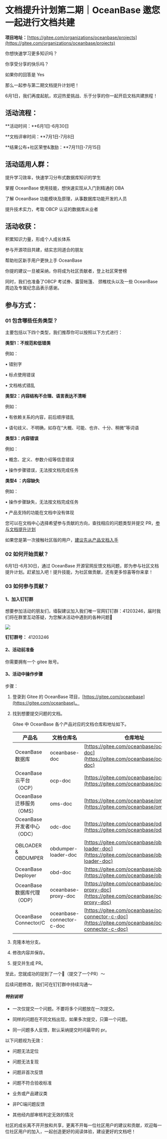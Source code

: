 # 文档提升计划第二期｜OceanBase 邀您一起进行文档共建

**项目地址：**[https://gitee.com/organizations/oceanbase/projects](https://gitee.com/organizations/oceanbase/projects)

你想快速学习更多知识吗？

你享受分享的快乐吗？

如果你的回答是 Yes

那么一起参与第二期文档提升计划吧！

6月1日，我们再度起航，欢迎热爱挑战、乐于分享的你一起开启文档共建旅程！

## **活动流程：**

**活动时间：**6月1日-6月30日

**文档评审时间：**7月1日-7月8日

**结果公布+社区荣誉&激励：**7月11日-7月15日

## **活动适用人群：**

提升学习效率，快速学习分布式数据库知识的学生

掌握 OceanBase 使用技能，想快速实现从入门到精通的 DBA

了解 OceanBase 功能模块及原理，从事数据库功能开发的人员

提升技术实力，考取 OBCP 认证的数据库从业者

## **活动收获：**

积累知识力量，形成个人成长体系

参与开源项目共建，结实志同道合的朋友

帮助社区新手用户更快上手 OceanBase

你提的建议一旦被采纳，你将成为社区贡献者，登上社区荣誉榜

同时，我们也准备了OBCP 考试券、露营帐篷、 颈椎枕头以及一些 OceanBase 周边及专属纪念品表示感谢。

## **参与方式：**

### **01 包含哪些任务类型？**

主要包括以下四个类型，我们推荐你可以按照以下方式进行：

**类型1：不规范和低错类**

例如：

• 错别字

• 标点使用错误

• 文档格式错乱

**类型2：内容结构不合理、语言表达不清晰**

例如：

• 有依赖关系的内容，前后顺序错乱

• 语句歧义、不明确，如存在“大概、可能、也许、十分、稍微”等词语

**类型3：内容错误**

例如：

• 概念、定义、参数介绍等信息错误

• 操作步骤错误，无法按文档完成任务

**类型4 ：内容缺失**

例如：

• 操作步骤缺失，无法按文档完成任务

• 产品支持的功能在文档中没有体现



您可以在文档中心选择希望参与贡献的方向，查找相应的问题类型并提交 PR，[参与文档提升计划](https://open.oceanbase.com/docs/productDocs)

如果您是第一次接触社区版的用户，[建议先从产品文档入手](https://open.oceanbase.com/docs/observer-cn/V3.1.3/0000000000139358)



### **02 如何开始贡献？**

6月1日-6月30日，通过 OceanBase 开源官网反馈文档问题，即为参与社区文档提升计划。赶紧加入吧！提升技能，为社区做贡献，还有更多惊喜等你来拿！



### **03 如何参与贡献？**

#### **1、加入钉钉群**

想要参加活动的朋友们，墙裂建议加入我们唯一官网钉钉群：41203246，届时我们将在群里互动答疑，为您解决活动中遇到的各种问题🎉

![](https://intranetproxy.alipay.com/skylark/lark/0/2022/png/329309/1650265754201-54076cdf-8d9d-4c45-8c30-9967fb440016.png#crop=0&crop=0&crop=1&crop=1&from=url&height=498&id=AkJIF&margin=%5Bobject%20Object%5D&originHeight=960&originWidth=926&originalType=binary&ratio=1&rotation=0&showTitle=false&status=done&style=none&title=&width=480.763916015625)

**钉钉群号：** 41203246

#### **2、活动前准备**

你需要拥有一个 gitee 账号。

#### **3、活动中操作步骤**

步骤：

1. 登录到 Gitee 的 OceanBase 项目，[https://gitee.com/oceanbase](https://gitee.com/oceanbase)。

2. 找到想要提交问题的文档。

   Gitee 中 OceanBase 各个产品对应的文档仓库和地址如下。

   | **产品名**               | **文档仓库名**                 | **仓库地址**                                 |
   | --------------------- | ------------------------- | ---------------------------------------- |
   | OceanBase 数据库         | oceanbase-doc             | [https://gitee.com/oceanbase/oceanbase-doc](https://gitee.com/oceanbase/oceanbase-doc) |
   | OceanBase 云平台（OCP）    | ocp-doc                   | [https://gitee.com/oceanbase/ocp-doc](https://gitee.com/oceanbase/ocp-doc) |
   | OceanBase 迁移服务（OMS）   | oms-doc                   | [https://gitee.com/oceanbase/oms-doc](https://gitee.com/oceanbase/oms-doc) |
   | OceanBase 开发者中心（ODC）  | odc-doc                   | [https://gitee.com/oceanbase/odc-doc](https://gitee.com/oceanbase/odc-doc) |
   | OBLOADER & OBDUMPER   | obdumper-loader-doc       | [https://gitee.com/oceanbase/obdumper-loader-doc](https://gitee.com/oceanbase/obdumper-loader-doc) |
   | OceanBase Deployer    | obd-doc                   | [https://gitee.com/oceanbase/obd-doc](https://gitee.com/oceanbase/obd-doc) |
   | OceanBase 数据库代理（ODP）  | oceanbase-proxy-doc       | [https://gitee.com/oceanbase/oceanbase-proxy-doc](https://gitee.com/oceanbase/oceanbase-proxy-doc) |
   | OceanBase Connector/C | oceanbase-connector-c-doc | [https://gitee.com/oceanbase/oceanbase-connector-c-doc](https://gitee.com/oceanbase/oceanbase-connector-c-doc) |

3. 克隆本地分支。

4. 修改内容并保存。

5. 提交并生成 PR。

至此，您就成功的捉到了一个🐛（提交了一个PR）～

后续问题修改，我们可在钉钉群中持续沟通～



#### _**特别说明**_

- 一次仅提交一个问题。不要将多个问题放在一次提交。

- 同样的问题在不同文档出现，如果多次提交，只算一个问题。

- 同一问题多人反馈，默认采纳提交时间最早的 pr。



以下问题视为无效：

- 问题无法定位

- 问题无法复现

- 问题非首次反馈

- 问题不符合验收标准

- 业务或产品建议类

- 非PC端问题反馈

- 其他经内部审核判定无效的情况



社区的成长离不开开放和共享，更离不开每一位社区用户的建议和贡献，欢迎每一位社区用户的加入，一起创造更好的阅读体验，建设更好的文档吧！